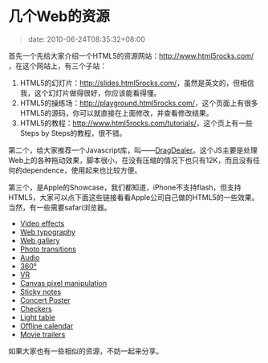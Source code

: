 # 几个Web的资源
>date: 2010-06-24T08:35:32+08:00


首先一个先给大家介绍一个HTML5的资源网站：<http://www.html5rocks.com/> ，在这个网站上，有三个子站：


1. HTML5的幻灯片：<http://slides.html5rocks.com/>，虽然是英文的，但相信我，这个幻灯片做得很好，你应该能看得懂。
2. HTML5的操练场：<http://playground.html5rocks.com/>，这个页面上有很多HTML5的源码，你可以就直接在上面修改，并查看修改结果。
3. HTML5的教程：<http://www.html5rocks.com/tutorials/>，这个页上有一些Steps by Steps的教程，很不错。


第二个，给大家推荐一个Javascript库，叫——[DragDealer](http://code.ovidiu.ch/dragdealer/)。这个JS主要是处理Web上的各种拖动效果，脚本很小，在没有压缩的情况下也只有12K，而且没有任何的dependence，使用起来也比较方便。


第三个，是Apple的Showcase，我们都知道，iPhone不支持flash，但支持HTML5，大家可以点下面这些链接看看Apple公司自己做的HTML5的一些效果。当然，有一些需要safari浏览器。



* [Video effects](http://developer.apple.com/safaridemos/showcase/video/)
* [Web typography](http://developer.apple.com/safaridemos/showcase/typography/)
* [Web gallery](http://developer.apple.com/safaridemos/showcase/gallery/)
* [Photo transitions](http://developer.apple.com/safaridemos/showcase/transitions/)
* [Audio](http://developer.apple.com/safaridemos/showcase/audio/)
* [360°](http://developer.apple.com/safaridemos/showcase/threesixty/)
* [VR](http://developer.apple.com/safaridemos/showcase/vr/)
* [Canvas pixel manipulation](http://developer.apple.com/safaridemos/CanvasPixelManipulation/)
* [Sticky notes](http://developer.apple.com/safaridemos/StickyNotes/)
* [Concert Poster](http://developer.apple.com/safaridemos/ConcertPoster/)
* [Checkers](http://developer.apple.com/safaridemos/Checkers/)
* [Light table](http://developer.apple.com/safaridemos/LightTable/)
* [Offline calendar](http://developer.apple.com/safaridemos/OfflineCalendar/)
* [Movie trailers](http://developer.apple.com/safaridemos/MovieTrailers/)


如果大家也有一些相似的资源，不妨一起来分享。



